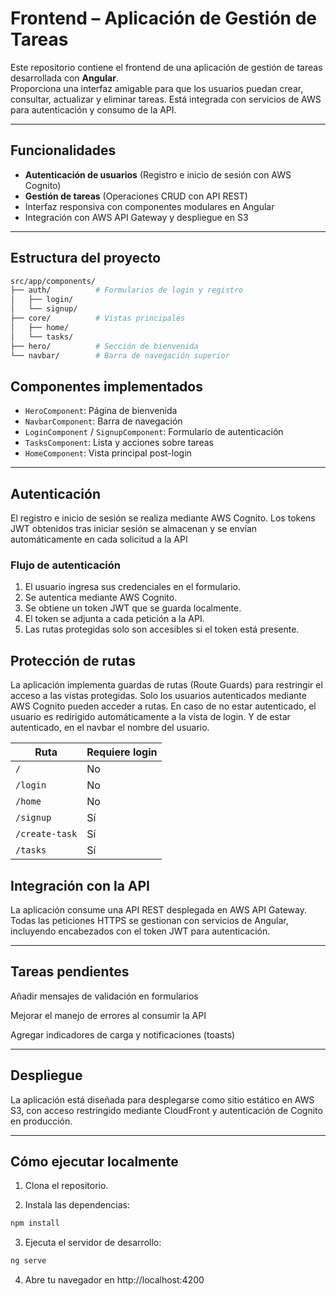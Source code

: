 # Frontend – Aplicación de Gestión de Tareas

Este repositorio contiene el frontend de una aplicación de gestión de tareas desarrollada con **Angular**.  
Proporciona una interfaz amigable para que los usuarios puedan crear, consultar, actualizar y eliminar tareas. Está integrada con servicios de AWS para autenticación y consumo de la API.

---

## Funcionalidades

- **Autenticación de usuarios** (Registro e inicio de sesión con AWS Cognito)
- **Gestión de tareas** (Operaciones CRUD con API REST)
- Interfaz responsiva con componentes modulares en Angular
- Integración con AWS API Gateway y despliegue en S3

---

## Estructura del proyecto

```bash
src/app/components/
├── auth/          # Formularios de login y registro
│   ├── login/
│   └── signup/
├── core/          # Vistas principales
│   ├── home/
│   └── tasks/
├── hero/          # Sección de bienvenida
└── navbar/        # Barra de navegación superior
```
## Componentes implementados

- `HeroComponent`: Página de bienvenida
- `NavbarComponent`: Barra de navegación
- `LoginComponent` / `SignupComponent`: Formulario de autenticación
- `TasksComponent`: Lista y acciones sobre tareas
- `HomeComponent`: Vista principal post-login

---
## Autenticación

El registro e inicio de sesión se realiza mediante AWS Cognito.
Los tokens JWT obtenidos tras iniciar sesión se almacenan y se envían automáticamente en cada solicitud a la API

### Flujo de autenticación

1. El usuario ingresa sus credenciales en el formulario.
2. Se autentica mediante AWS Cognito.
3. Se obtiene un token JWT que se guarda localmente.
4. El token se adjunta a cada petición a la API.
5. Las rutas protegidas solo son accesibles si el token está presente.

## Protección de rutas
La aplicación implementa guardas de rutas (Route Guards) para restringir el acceso a las vistas protegidas.
Solo los usuarios autenticados mediante AWS Cognito pueden acceder a rutas.
En caso de no estar autenticado, el usuario es redirigido automáticamente a la vista de login. Y de estar autenticado, en el navbar el nombre del usuario. 


| Ruta           | Requiere login |
|----------------|----------------|
| `/`            | No             |
| `/login`       | No             |
| `/home`        | No             |
| `/signup`      | Sí             |
| `/create-task` | Sí             |
| `/tasks`       | Sí             |



## Integración con la API
La aplicación consume una API REST desplegada en AWS API Gateway.
Todas las peticiones HTTPS se gestionan con servicios de Angular, incluyendo encabezados con el token JWT para autenticación.

---
## Tareas pendientes

Añadir mensajes de validación en formularios

Mejorar el manejo de errores al consumir la API

Agregar indicadores de carga y notificaciones (toasts)
___

## Despliegue

La aplicación está diseñada para desplegarse como sitio estático en AWS S3,
con acceso restringido mediante CloudFront y autenticación de Cognito en producción.

___

## Cómo ejecutar localmente

1. Clona el repositorio.

2. Instala las dependencias:

```bash
npm install
```

3. Ejecuta el servidor de desarrollo:

```bash
ng serve
```
4. Abre tu navegador en http://localhost:4200



